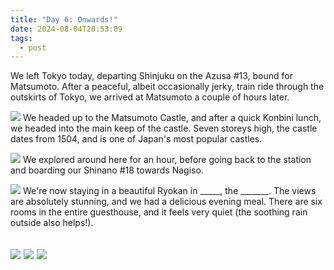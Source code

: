 ```yaml
---
title: "Day 6: Onwards!"
date: 2024-08-04T20:53:09
tags:
  - post
---
```

We left Tokyo today, departing Shinjuku on the Azusa #13, bound for Matsumoto. After a peaceful, albeit occasionally jerky, train ride through the outskirts of Tokyo, we arrived at Matsumoto a couple of hours later.

![](/japan/media/1000019468.jpg)
We headed up to the Matsumoto Castle, and after a quick Konbini lunch, we headed into the main keep of the castle. Seven storeys high, the castle dates from 1504, and is one of Japan's most popular castles.

![](/japan/media/1000019476.jpg)
We explored around here for an hour, before going back to the station and boarding our Shinano #18 towards Nagiso.

![](/japan/media/1000019522.jpg)
We're now staying in a beautiful Ryokan in _____, the _______. The views are absolutely stunning, and we had a delicious evening meal. There are six rooms in the entire guesthouse, and it feels very quiet (the soothing rain outside also helps!).

![](/japan/media/1000019555.jpg)
![](/japan/media/1000019565.jpg)
![](/japan/media/1000019576.jpg)
---

